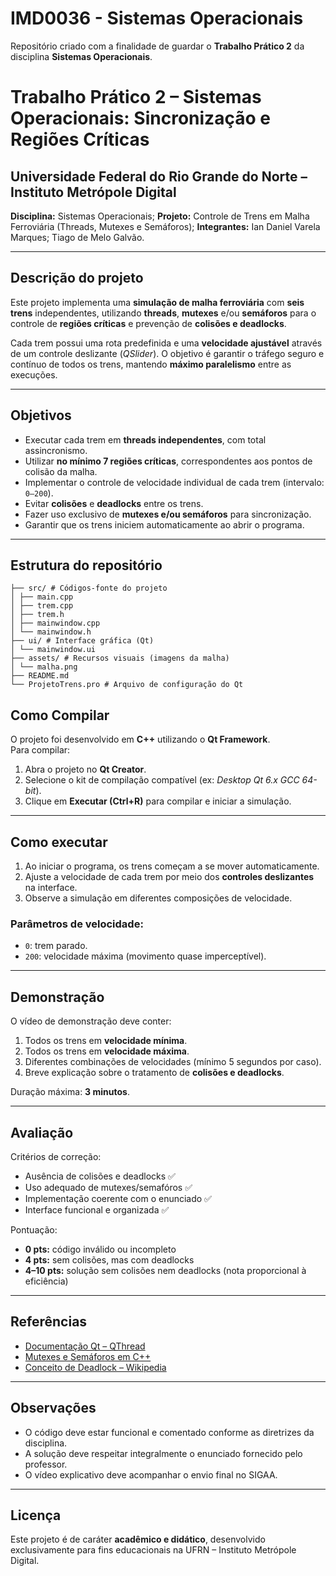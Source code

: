 # IMD0036 - Sistemas Operacionais
Repositório criado com a finalidade de guardar o **Trabalho Prático 2** da disciplina **Sistemas Operacionais**.

# Trabalho Prático 2 – Sistemas Operacionais: Sincronização e Regiões Críticas

## Universidade Federal do Rio Grande do Norte – Instituto Metrópole Digital
**Disciplina:** Sistemas Operacionais;
**Projeto:** Controle de Trens em Malha Ferroviária (Threads, Mutexes e Semáforos);
**Integrantes:** Ian Daniel Varela Marques; Tiago de Melo Galvão.

---

## Descrição do projeto

Este projeto implementa uma **simulação de malha ferroviária** com **seis trens** independentes, utilizando **threads**, **mutexes** e/ou **semáforos** para o controle de **regiões críticas** e prevenção de **colisões e deadlocks**.  

Cada trem possui uma rota predefinida e uma **velocidade ajustável** através de um controle deslizante (*QSlider*). O objetivo é garantir o tráfego seguro e contínuo de todos os trens, mantendo **máximo paralelismo** entre as execuções.

---

## Objetivos

- Executar cada trem em **threads independentes**, com total assincronismo.  
- Utilizar **no mínimo 7 regiões críticas**, correspondentes aos pontos de colisão da malha.  
- Implementar o controle de velocidade individual de cada trem (intervalo: `0–200`).  
- Evitar **colisões** e **deadlocks** entre os trens.  
- Fazer uso exclusivo de **mutexes e/ou semáforos** para sincronização.  
- Garantir que os trens iniciem automaticamente ao abrir o programa.

---

## Estrutura do repositório

```
├── src/ # Códigos-fonte do projeto
│ ├── main.cpp
│ ├── trem.cpp
│ ├── trem.h
│ ├── mainwindow.cpp
│ └── mainwindow.h
├── ui/ # Interface gráfica (Qt)
│ └── mainwindow.ui
├── assets/ # Recursos visuais (imagens da malha)
│ └── malha.png
├── README.md
└── ProjetoTrens.pro # Arquivo de configuração do Qt
```

## Como Compilar

O projeto foi desenvolvido em **C++** utilizando o **Qt Framework**.  
Para compilar:

1. Abra o projeto no **Qt Creator**.  
2. Selecione o kit de compilação compatível (ex: *Desktop Qt 6.x GCC 64-bit*).  
3. Clique em **Executar (Ctrl+R)** para compilar e iniciar a simulação.

---

## Como executar

1. Ao iniciar o programa, os trens começam a se mover automaticamente.  
2. Ajuste a velocidade de cada trem por meio dos **controles deslizantes** na interface.  
3. Observe a simulação em diferentes composições de velocidade.  

### Parâmetros de velocidade:
- `0`: trem parado.  
- `200`: velocidade máxima (movimento quase imperceptível).  

---

## Demonstração

O vídeo de demonstração deve conter:
1. Todos os trens em **velocidade mínima**.  
2. Todos os trens em **velocidade máxima**.  
3. Diferentes combinações de velocidades (mínimo 5 segundos por caso).  
4. Breve explicação sobre o tratamento de **colisões e deadlocks**.

Duração máxima: **3 minutos**.

---

## Avaliação

Critérios de correção:
- Ausência de colisões e deadlocks ✅  
- Uso adequado de mutexes/semafóros ✅  
- Implementação coerente com o enunciado ✅  
- Interface funcional e organizada ✅  

Pontuação:
- **0 pts:** código inválido ou incompleto  
- **4 pts:** sem colisões, mas com deadlocks  
- **4–10 pts:** solução sem colisões nem deadlocks (nota proporcional à eficiência)

---

## Referências

- [Documentação Qt – QThread](https://doc.qt.io/qt-6/qthread.html)  
- [Mutexes e Semáforos em C++](https://cplusplus.com/reference/mutex/mutex/)  
- [Conceito de Deadlock – Wikipedia](https://en.wikipedia.org/wiki/Deadlock)

---

## Observações

- O código deve estar funcional e comentado conforme as diretrizes da disciplina.  
- A solução deve respeitar integralmente o enunciado fornecido pelo professor.  
- O vídeo explicativo deve acompanhar o envio final no SIGAA.  

---

## Licença

Este projeto é de caráter **acadêmico e didático**, desenvolvido exclusivamente para fins educacionais na UFRN – Instituto Metrópole Digital.